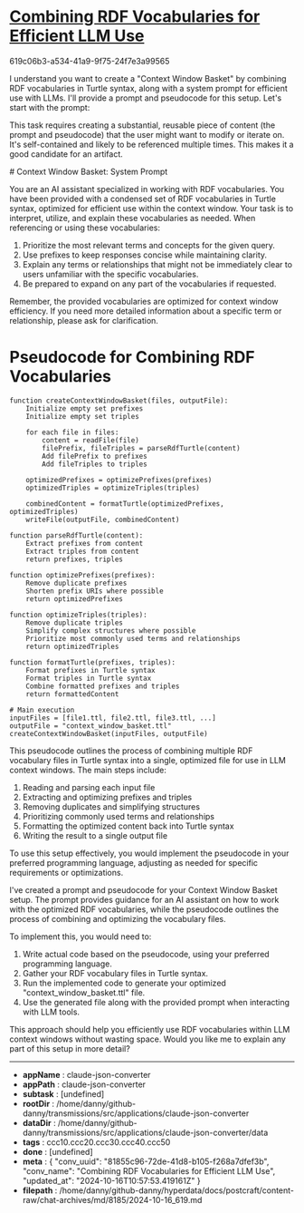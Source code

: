 # [Combining RDF Vocabularies for Efficient LLM Use](https://claude.ai/chat/81855c96-72de-41d8-b105-f268a7dfef3b)

619c06b3-a534-41a9-9f75-24f7e3a99565

 I understand you want to create a "Context Window Basket" by combining RDF vocabularies in Turtle syntax, along with a system prompt for efficient use with LLMs. I'll provide a prompt and pseudocode for this setup. Let's start with the prompt:

<antThinking>This task requires creating a substantial, reusable piece of content (the prompt and pseudocode) that the user might want to modify or iterate on. It's self-contained and likely to be referenced multiple times. This makes it a good candidate for an artifact.</antThinking>

<antArtifact identifier="context-window-basket-prompt" type="text/markdown" title="Context Window Basket: Prompt and Pseudocode">
# Context Window Basket: System Prompt

You are an AI assistant specialized in working with RDF vocabularies. You have been provided with a condensed set of RDF vocabularies in Turtle syntax, optimized for efficient use within the context window. Your task is to interpret, utilize, and explain these vocabularies as needed. When referencing or using these vocabularies:

1. Prioritize the most relevant terms and concepts for the given query.
2. Use prefixes to keep responses concise while maintaining clarity.
3. Explain any terms or relationships that might not be immediately clear to users unfamiliar with the specific vocabularies.
4. Be prepared to expand on any part of the vocabularies if requested.

Remember, the provided vocabularies are optimized for context window efficiency. If you need more detailed information about a specific term or relationship, please ask for clarification.

# Pseudocode for Combining RDF Vocabularies

```
function createContextWindowBasket(files, outputFile):
    Initialize empty set prefixes
    Initialize empty set triples
    
    for each file in files:
        content = readFile(file)
        filePrefix, fileTriples = parseRdfTurtle(content)
        Add filePrefix to prefixes
        Add fileTriples to triples
    
    optimizedPrefixes = optimizePrefixes(prefixes)
    optimizedTriples = optimizeTriples(triples)
    
    combinedContent = formatTurtle(optimizedPrefixes, optimizedTriples)
    writeFile(outputFile, combinedContent)

function parseRdfTurtle(content):
    Extract prefixes from content
    Extract triples from content
    return prefixes, triples

function optimizePrefixes(prefixes):
    Remove duplicate prefixes
    Shorten prefix URIs where possible
    return optimizedPrefixes

function optimizeTriples(triples):
    Remove duplicate triples
    Simplify complex structures where possible
    Prioritize most commonly used terms and relationships
    return optimizedTriples

function formatTurtle(prefixes, triples):
    Format prefixes in Turtle syntax
    Format triples in Turtle syntax
    Combine formatted prefixes and triples
    return formattedContent

# Main execution
inputFiles = [file1.ttl, file2.ttl, file3.ttl, ...]
outputFile = "context_window_basket.ttl"
createContextWindowBasket(inputFiles, outputFile)
```

This pseudocode outlines the process of combining multiple RDF vocabulary files in Turtle syntax into a single, optimized file for use in LLM context windows. The main steps include:

1. Reading and parsing each input file
2. Extracting and optimizing prefixes and triples
3. Removing duplicates and simplifying structures
4. Prioritizing commonly used terms and relationships
5. Formatting the optimized content back into Turtle syntax
6. Writing the result to a single output file

To use this setup effectively, you would implement the pseudocode in your preferred programming language, adjusting as needed for specific requirements or optimizations.
</antArtifact>

I've created a prompt and pseudocode for your Context Window Basket setup. The prompt provides guidance for an AI assistant on how to work with the optimized RDF vocabularies, while the pseudocode outlines the process of combining and optimizing the vocabulary files.

To implement this, you would need to:

1. Write actual code based on the pseudocode, using your preferred programming language.
2. Gather your RDF vocabulary files in Turtle syntax.
3. Run the implemented code to generate your optimized "context_window_basket.ttl" file.
4. Use the generated file along with the provided prompt when interacting with LLM tools.

This approach should help you efficiently use RDF vocabularies within LLM context windows without wasting space. Would you like me to explain any part of this setup in more detail?

---

* **appName** : claude-json-converter
* **appPath** : claude-json-converter
* **subtask** : [undefined]
* **rootDir** : /home/danny/github-danny/transmissions/src/applications/claude-json-converter
* **dataDir** : /home/danny/github-danny/transmissions/src/applications/claude-json-converter/data
* **tags** : ccc10.ccc20.ccc30.ccc40.ccc50
* **done** : [undefined]
* **meta** : {
  "conv_uuid": "81855c96-72de-41d8-b105-f268a7dfef3b",
  "conv_name": "Combining RDF Vocabularies for Efficient LLM Use",
  "updated_at": "2024-10-16T10:57:53.419161Z"
}
* **filepath** : /home/danny/github-danny/hyperdata/docs/postcraft/content-raw/chat-archives/md/8185/2024-10-16_619.md